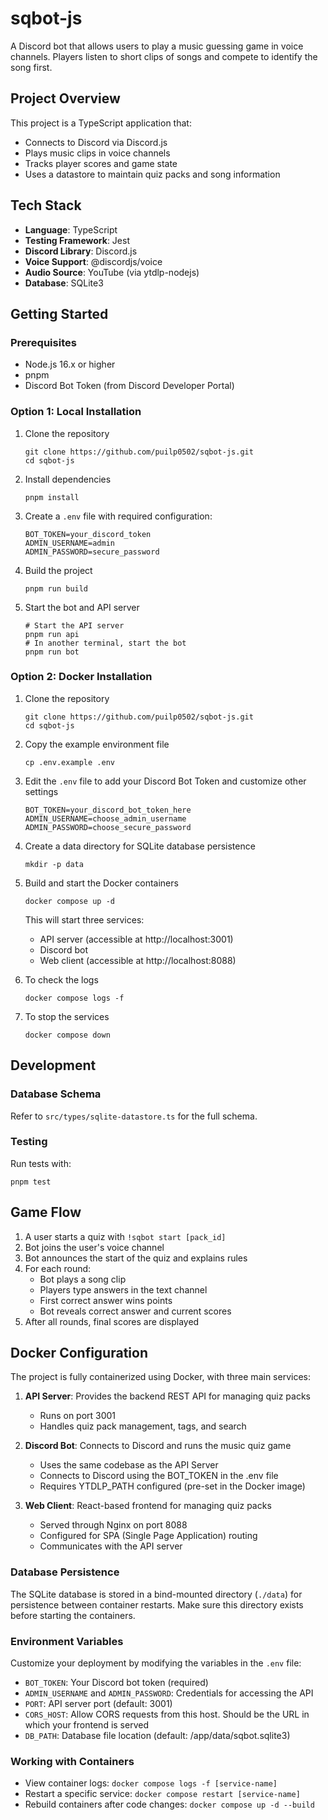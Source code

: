 # sqbot-js

A Discord bot that allows users to play a music guessing game in voice channels. Players listen to short clips of songs and compete to identify the song first.

## Project Overview

This project is a TypeScript application that:
- Connects to Discord via Discord.js
- Plays music clips in voice channels
- Tracks player scores and game state
- Uses a datastore to maintain quiz packs and song information

## Tech Stack

- **Language**: TypeScript
- **Testing Framework**: Jest
- **Discord Library**: Discord.js
- **Voice Support**: @discordjs/voice
- **Audio Source**: YouTube (via ytdlp-nodejs)
- **Database**: SQLite3

## Getting Started

### Prerequisites

- Node.js 16.x or higher
- pnpm
- Discord Bot Token (from Discord Developer Portal)

### Option 1: Local Installation

1. Clone the repository
   ```
   git clone https://github.com/puilp0502/sqbot-js.git
   cd sqbot-js
   ```

2. Install dependencies
   ```
   pnpm install
   ```

3. Create a `.env` file with required configuration:
   ```
   BOT_TOKEN=your_discord_token
   ADMIN_USERNAME=admin
   ADMIN_PASSWORD=secure_password
   ```

4. Build the project
   ```
   pnpm run build
   ```

5. Start the bot and API server
   ```
   # Start the API server
   pnpm run api
   # In another terminal, start the bot
   pnpm run bot
   ```

### Option 2: Docker Installation

1. Clone the repository
   ```
   git clone https://github.com/puilp0502/sqbot-js.git
   cd sqbot-js
   ```

2. Copy the example environment file
   ```
   cp .env.example .env
   ```

3. Edit the `.env` file to add your Discord Bot Token and customize other settings
   ```
   BOT_TOKEN=your_discord_bot_token_here
   ADMIN_USERNAME=choose_admin_username
   ADMIN_PASSWORD=choose_secure_password
   ```

4. Create a data directory for SQLite database persistence
   ```
   mkdir -p data
   ```

5. Build and start the Docker containers
   ```
   docker compose up -d
   ```

   This will start three services:
   - API server (accessible at http://localhost:3001)
   - Discord bot
   - Web client (accessible at http://localhost:8088)

6. To check the logs
   ```
   docker compose logs -f
   ```

7. To stop the services
   ```
   docker compose down
   ```

## Development

### Database Schema

Refer to `src/types/sqlite-datastore.ts` for the full schema.

### Testing

Run tests with:
```
pnpm test
```


## Game Flow

1. A user starts a quiz with `!sqbot start [pack_id]`
2. Bot joins the user's voice channel
3. Bot announces the start of the quiz and explains rules
4. For each round:
   - Bot plays a song clip
   - Players type answers in the text channel
   - First correct answer wins points
   - Bot reveals correct answer and current scores
5. After all rounds, final scores are displayed

## Docker Configuration

The project is fully containerized using Docker, with three main services:

1. **API Server**: Provides the backend REST API for managing quiz packs
   - Runs on port 3001
   - Handles quiz pack management, tags, and search

2. **Discord Bot**: Connects to Discord and runs the music quiz game
   - Uses the same codebase as the API Server
   - Connects to Discord using the BOT_TOKEN in the .env file
   - Requires YTDLP_PATH configured (pre-set in the Docker image)

3. **Web Client**: React-based frontend for managing quiz packs
   - Served through Nginx on port 8088
   - Configured for SPA (Single Page Application) routing
   - Communicates with the API server

### Database Persistence

The SQLite database is stored in a bind-mounted directory (`./data`) for persistence between container restarts. Make sure this directory exists before starting the containers.

### Environment Variables

Customize your deployment by modifying the variables in the `.env` file:

- `BOT_TOKEN`: Your Discord bot token (required)
- `ADMIN_USERNAME` and `ADMIN_PASSWORD`: Credentials for accessing the API
- `PORT`: API server port (default: 3001)
- `CORS_HOST`: Allow CORS requests from this host. Should be the URL in which your frontend is served
- `DB_PATH`: Database file location (default: /app/data/sqbot.sqlite3)

### Working with Containers

- View container logs: `docker compose logs -f [service-name]`
- Restart a specific service: `docker compose restart [service-name]`
- Rebuild containers after code changes: `docker compose up -d --build`